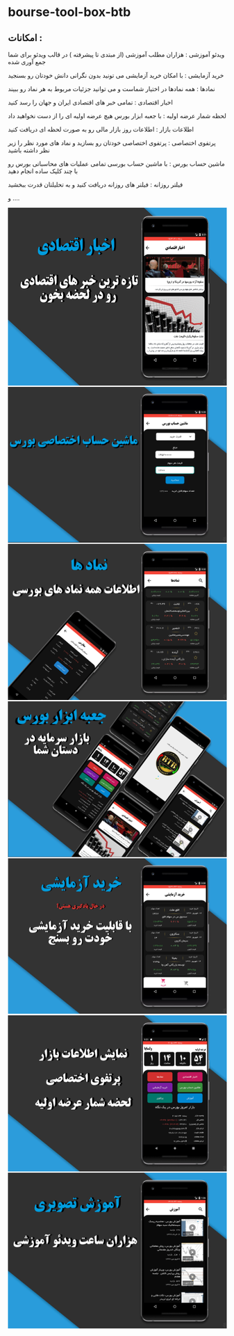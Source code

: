 # bourse-tool-box-btb
## امکانات :




ویدئو آموزشی : هزاران مطلب آموزشی (از مبتدی تا پیشرفته ) در قالب ویدئو برای شما جمع آوری شده



خرید آزمایشی : با امکان خرید آزمایشی می تونید بدون نگرانی دانش خودتان رو بسنجید



نمادها : همه نمادها در اختیار شماست و می توانید جزئیات مربوط به هر نماد رو ببیند



اخبار اقتصادی : تمامی خبر های اقتصادی ایران و جهان را رسد کنید



لحظه شمار عرضه اولیه : با جعبه ابزار بورس هیچ عرضه اولیه ای را از دست نخواهید داد



اطلاعات بازار : اطلاعات روز بازار مالی رو به صورت لحظه ای دریافت کنید



پرتفوی اختصاصی : پرتفوی اختصاصی خودتان رو بسازید و نماد های مورد نظر را زیر نظر داشته باشید



ماشین حساب بورس : با ماشین حساب بورسی تمامی عملیات های محاسباتی بورس رو با چند کلیک ساده انجام دهید 



فیلتر روزانه : فیلتر های روزانه دریافت کنید و به تحلیلتان قدرت ببخشید



و …. 

<img src="https://github.com/faridsolgi/bourse-tool-box-btb/blob/master/project/screenShots/com.glorysys.boursetoolbox-094317296018.jpg"  width=576  
     height="409"/>
![farid solgi - btb](https://github.com/faridsolgi/bourse-tool-box-btb/blob/master/project/screenShots/com.glorysys.boursetoolbox-581908358550.jpg)
![farid solgi - btb](https://github.com/faridsolgi/bourse-tool-box-btb/blob/master/project/screenShots/com.glorysys.boursetoolbox-618849603464%20(1).jpg)
![farid solgi - btb](https://github.com/faridsolgi/bourse-tool-box-btb/blob/master/project/screenShots/com.glorysys.boursetoolbox-618849603464.jpg)
![farid solgi - btb](https://github.com/faridsolgi/bourse-tool-box-btb/blob/master/project/screenShots/com.glorysys.boursetoolbox-744625370597.jpg)
![farid solgi - btb](https://github.com/faridsolgi/bourse-tool-box-btb/blob/master/project/screenShots/com.glorysys.boursetoolbox-809984995301.jpg)
![farid solgi - btb](https://github.com/faridsolgi/bourse-tool-box-btb/blob/master/project/screenShots/com.glorysys.boursetoolbox-988467859782.jpg)
